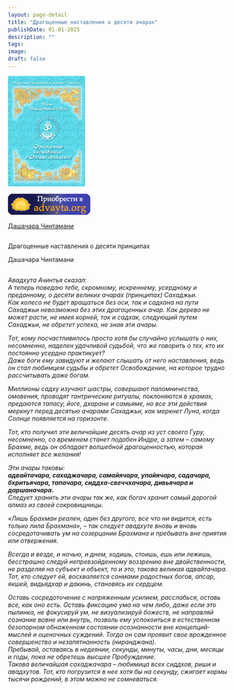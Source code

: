 ```yaml
---
layout: page-detail
title: "Драгоценные наставления о десяти ачарах"
publishDate: 01-01-2025
description: ""
tags:
image:
draft: false
---
```


![Драгоценные наставления о десяти ачарах](/upload/iblock/4d5/4d575b93316124b07316675dbd62a35a.jpg)

[![](/i/images/buy-button.png)](/shop/books/dragotsennye-nastavleniya-o-desyati-acharakh/)

[Дашачара Чинтамани](#1) 

## 

## 

## 

Драгоценные наставления о десяти принципах 

Дашачара Чинтамани 

## 

## 

_Авадхута Ачинтья сказал:_   
 _А теперь поведаю тебе, скромному, искреннему, усердному и преданному, о десяти великих ачарах (принципах) Сахаджьи._   
 _Как колесо не будет вращаться без оси, так и садхана на пути Сахаджьи невозможна без этих драгоценных ачар. Как дерево не может расти, не имея корней, так и садхак, следующий путем Сахаджьи, не обретет успеха, не зная эти ачары._ 

 _Тот, кому посчастливилось просто хотя бы случайно услышать о них, несомненно, наделен удачливой судьбой, что же говорить о тех, кто их постоянно усердно практикует?_   
 _Даже боги ему завидуют и желают слышать от него наставления, ведь он стал любимцем судьбы и обретет Освобождение, на которое трудно рассчитывать даже богам._ 

 _Миллионы садху изучают шастры, совершают паломничества, омовения, проводят тантрические ритуалы, поклоняются в храмах, предаются тапасу, йоге, дхаране и самьяме, но все эти действия меркнут перед десятью ачарами Сахаджьи, как меркнет Луна, когда Солнце появляется на горизонте._ 

 _Тот, кто получил эти величайшие десять ачар из уст своего Гуру, несомненно, со временем станет подобен Индре, а затем – самому Брахме, ведь он обладает волшебной драгоценностью, которая исполняет все желания!_ 

 _Эти ачары таковы:_   
_**адвайтачара, сахаджачара, самайячара, упайячара, садачара, бхритьячара, тапачара, сиддха-свеччхачара, дивьячара и даршаначара.**_   
 _Следует хранить эти ачары так же, как богач хранит самый дорогой алмаз из своей сокровищницы._ 

 _«Лишь Брахман реален, один без другого, все что ни видится, есть только лила Брахмана», – так следует авадхуте вновь и вновь сосредотачивать ум на созерцании Брахмана и пребывать вне приятия или отвержения._ 

 _Всегда и везде, и ночью, и днем, ходишь, стоишь, ешь или лежишь, бесстрашно следуй непревзойденному воззрению вне двойственности, не разделяя на субъект и объект, то и это, такова великая адвайтачара. Тот, кто следует ей, восхваляется сонмами радостных богов, апсар, якшей, видьядхар и дакинь, становясь их сердцем._ 

  
 _Оставь сосредоточение с напряженным усилием, расслабься, оставь все, как оно есть. Оставь фиксацию ума на чем либо, даже если это пылинка, не фокусируй ум, не визуализируй божеств, не направляй сознание вовне или внутрь, позволь ему успокоиться в естественном безопорном обнаженном состоянии осознанности вне концепций-мыслей и оценочных суждений. Тогда он сам проявит свое врожденное совершенство и незапятнанность (ниранджана)._   
 _Пребывай, оставаясь в недеянии, секунды, минуты, часы, дни, месяцы и годы, пока не обретешь высшее Пробуждение._   
 _Такова величайшая сахаджачара – любимица всех сиддхов, риши и авадхутов. Тот, кто погрузится в нее хотя бы на секунду, сжигает кармы тысячи рождений, в этом можно не сомневаться._ 
